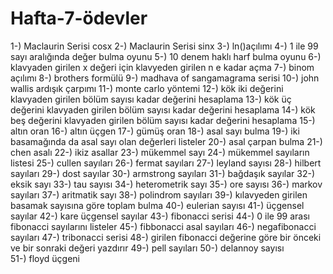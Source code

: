 # Hafta-7-ödevler

1-) Maclaurin Serisi cosx
2-) Maclaurin Serisi sinx
3-) ln()açılımı
4-) 1 ile 99 sayı aralığında değer bulma oyunu
5-) 10 denem haklı harf bulma oyunu
6-) klavyaden girilen x değeri için klavyeden girilen n e kadar açma
7-) binom açılımı
8-) brothers formülü
9-) madhava of sangamagrama serisi
10-) john wallis ardışık çarpımı
11-) monte carlo yöntemi
12-) kök iki değerini klavyaden girilen bölüm sayısı kadar değerini hesaplama
13-) kök üç değerini klavyaden girilen bölüm sayısı kadar değerini hesaplama
14-) kök beş değerini klavyaden girilen bölüm sayısı kadar değerini hesaplama
15-) altın oran
16-) altın üçgen
17-) gümüş oran
18-) asal sayı bulma
19-) iki basamağında da asal sayı olan değerleri listeler
20-) asal çarpan bulma
21-) chen asalı
22-) ikiz asallar
23-) mükemmel sayı
24-) mükemmel sayıların listesi
25-) cullen sayıları
26-) fermat sayıları
27-) leyland sayısı
28-) hilbert sayıları
29-) dost sayılar
30-) armstrong sayıları
31-) bağdaşık sayılar
32-) eksik sayı
33-) tau sayısı
34-) heterometrik sayı
35-) ore sayısı
36-) markov sayıları
37-) aritmatik sayı
38-) polindrom sayıları
39-) kılavyeden girilen basamak sayısına göre toplam bulma
40-) eulerian sayısı
41-) üçgensel sayılar
42-) kare üçgensel sayılar
43-) fibonacci serisi
44-) 0 ile 99 arası fibonacci sayılarını listeler
45-) fibbonacci asal sayıları
46-) negafibonacci sayıları
47-) tribonacci serisi
48-) girilen fibonacci değerine göre bir önceki ve bir sonraki değeri yazdırır
49-) pell sayıları
50-) delannoy sayısı
51-) floyd üçgeni
